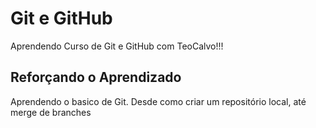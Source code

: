 # Git e GitHub

Aprendendo Curso de Git e GitHub com TeoCalvo!!!


## Reforçando o Aprendizado

Aprendendo o basico de Git.
Desde como criar um repositório local, até merge de branches

